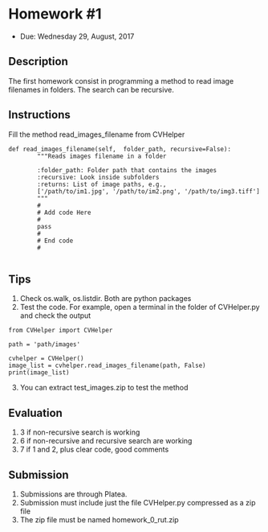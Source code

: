 # Homework #1


- Due: Wednesday 29, August, 2017

## Description

The first homework consist in programming a method to read image filenames in folders. The search can be recursive. 

## Instructions

Fill the method read\_images\_filename from CVHelper

```
def read_images_filename(self,  folder_path, recursive=False):
        """Reads images filename in a folder

        :folder_path: Folder path that contains the images 
        :recursive: Look inside subfolders
        :returns: List of image paths, e.g.,
        ['/path/to/im1.jpg', '/path/to/im2.png', '/path/to/img3.tiff']
        """
        #
        # Add code Here
        #
        pass
        #
        # End code
        #
          
```


## Tips

1. Check os.walk, os.listdir. Both are python packages
2. Test the code. For example, open a terminal in the folder of CVHelper.py and check the output

```
from CVHelper import CVHelper

path = 'path/images'
 
cvhelper = CVHelper()
image_list = cvhelper.read_images_filename(path, False)
print(image_list)
```
3. You can extract test_images.zip to test the method

## Evaluation

1. 3 if non-recursive search is working
2. 6 if non-recursive and recursive search are working
3. 7 if 1 and 2, plus clear code, good comments

## Submission

1. Submissions are through Platea.
2. Submission must include just the file CVHelper.py compressed as a zip file
3. The zip file must be named homework_0_rut.zip







